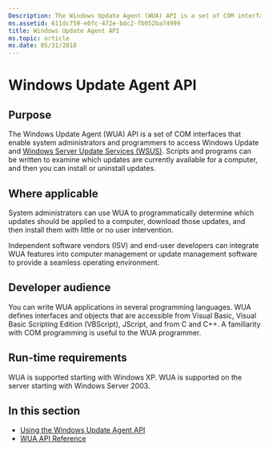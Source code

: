 ```yaml
---
Description: The Windows Update Agent (WUA) API is a set of COM interfaces that enable system administrators and programmers to access Windows Update and Windows Server Update Services (WSUS).
ms.assetid: 611dc759-e0fc-472e-bdc2-fb952ba74999
title: Windows Update Agent API
ms.topic: article
ms.date: 05/31/2018
---
```


# Windows Update Agent API

## Purpose

The Windows Update Agent (WUA) API is a set of COM interfaces that enable system administrators and programmers to access Windows Update and [Windows Server Update Services (WSUS)](/previous-versions/windows/desktop/ms744624(v=vs.85)). Scripts and programs can be written to examine which updates are currently available for a computer, and then you can install or uninstall updates.

## Where applicable

System administrators can use WUA to programmatically determine which updates should be applied to a computer, download those updates, and then install them with little or no user intervention.

Independent software vendors (ISV) and end-user developers can integrate WUA features into computer management or update management software to provide a seamless operating environment.

## Developer audience

You can write WUA applications in several programming languages. WUA defines interfaces and objects that are accessible from Visual Basic, Visual Basic Scripting Edition (VBScript), JScript, and from C and C++. A familiarity with COM programming is useful to the WUA programmer.

## Run-time requirements

WUA is supported starting with Windows XP. WUA is supported on the server starting with Windows Server 2003.

## In this section

-   [Using the Windows Update Agent API](using-the-windows-update-agent-api.md)
-   [WUA API Reference](windows-update-agent--wua--api-reference.md)

 

 